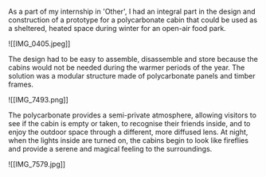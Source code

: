 As a part of my internship in 'Other', I had an integral part in the design and construction of a prototype for a polycarbonate cabin that could be used as a sheltered, heated space during winter for an open-air food park. 

![[IMG_0405.jpeg]]

The design had to be easy to assemble, disassemble and store because the cabins would not be needed during the warmer periods of the year. The solution was a modular structure made of polycarbonate panels and timber frames. 

![[IMG_7493.png]]

The polycarbonate provides a semi-private atmosphere, allowing visitors to see if the cabin is empty or taken, to recognise their friends inside, and to enjoy the outdoor space through a different, more diffused lens. At night, when the lights inside are turned on, the cabins begin to look like fireflies and provide a serene and magical feeling to the surroundings.

![[IMG_7579.jpg]]